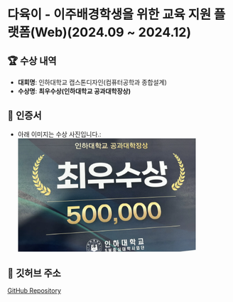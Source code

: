 # 다육이 - 이주배경학생을 위한 교육 지원 플랫폼(Web)(2024.09 ~ 2024.12)

## 🏆 수상 내역

-   **대회명**: 인하대학교 캡스톤디자인(컴퓨터공학과 종합설계)
-   **수상명**: **최우수상(인하대학교 공과대학장상)**

## 📜 인증서

-   아래 이미지는 수상 사진입니다.:<br>
    <img src="./capston-design.png" alt="인증서" width="400">

## 🔗 깃허브 주소

[GitHub Repository](https://github.com/DayoookE)
